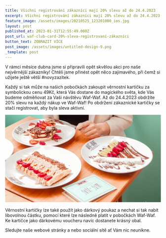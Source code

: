 ```yaml
---
title: Všichni registrování zákazníci mají 20% slevu až do 24.4.2023
excerpt: Všichni registrování zákazníci mají 20% slevu až do 24.4.2023
feature_image: /assets/images/20210525_123201000_ios.jpg
layout: post
published_at: 2023-01-31T12:55:49.000Z
post_url: waf-club-card-20%-sleva-registrovaní-zákazníci
button_text: ZOBRAZIT VÍCE
post_image: /assets/images/untitled-design-9.png
_template: post
---
```


V rámci měsíce dubna jsme si připravili opět skvělou akci pro naše nejvěrnější zákazníky! Chtěli jsme přinést opět něco zajímavého, při čemž si užijete ještě větší #novyzazitek.

Každý si tak může na našich pobočkách zakoupit věrnostní kartičku za symbolickou cenu 49Kč, která Vás dostane do magického světa, kde Vás budeme odměňovat za Vaši návštěvu Waf-Waf. Až do 24.4.2023 obdržíte 20% slevu na každý nákup ve Waf-Waf! Po obdržení zákaznické kartičky se stačí registrovat, aby byla sleva aktivní.

![](/assets/images/untitled-design-10.png)

Věrnostní kartičky lze také použít jako dárkový poukaz a nechat si tak nabít libovolnou částku, pomocí které lze následně platit v pobočkách Waf-Waf. Ke kartičce jako dárkovému voucheru navíc dostanete krásný obal.

Sledujte naše webové stránky a nebo sociální sítě ať Vám nic neunikne.
